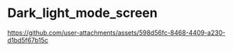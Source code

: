 # Dark_light_mode_screen

https://github.com/user-attachments/assets/598d56fc-8468-4409-a230-d1bd5f67b15c

